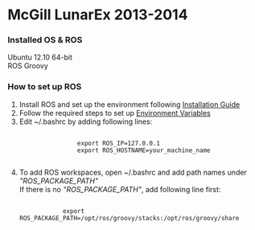 McGill LunarEx 2013-2014
===================

<h3>Installed OS & ROS</h3>
Ubuntu 12.10 64-bit<br>
ROS Groovy  

<h3>How to set up ROS</h3>
<ol>
	<li>Install ROS and set up the environment following <a href="http://ros.org/wiki/groovy/Installation/Ubuntu">Installation Guide</a></li>
	<li>Follow the required steps to set up <a href="http://ros.org/wiki/groovy/Installation/Ubuntu">Environment Variables</a></li>
	<li>
		Edit ~/.bashrc by adding following lines:<br>
			<pre><code>
				export ROS_IP=127.0.0.1
				export ROS_HOSTNAME=your_machine_name
			</code></pre>
	</li>
	<li>
		To add ROS workspaces, open ~/.bashrc and add path names under <i>"ROS_PACKAGE_PATH"</i><br>
		If there is no <i>"ROS_PACKAGE_PATH"</i>, add following line first:
		<pre><code>
			export ROS_PACKAGE_PATH=/opt/ros/groovy/stacks:/opt/ros/groovy/share
		</code></pre>
	</li>
</ol>
